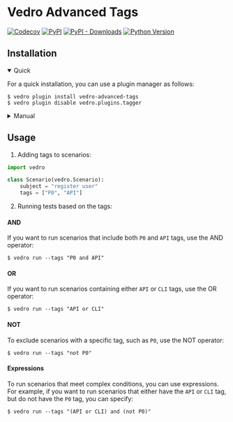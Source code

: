 # Vedro Advanced Tags

[![Codecov](https://img.shields.io/codecov/c/github/vedro-universe/vedro-advanced-tags/master.svg?style=flat-square)](https://codecov.io/gh/vedro-universe/vedro-advanced-tags)
[![PyPI](https://img.shields.io/pypi/v/vedro-advanced-tags.svg?style=flat-square)](https://pypi.python.org/pypi/vedro-advanced-tags/)
[![PyPI - Downloads](https://img.shields.io/pypi/dm/vedro-advanced-tags?style=flat-square)](https://pypi.python.org/pypi/vedro-advanced-tags/)
[![Python Version](https://img.shields.io/pypi/pyversions/vedro-advanced-tags.svg?style=flat-square)](https://pypi.python.org/pypi/vedro-advanced-tags/)

## Installation

<details open>
<summary>Quick</summary>
<p>

For a quick installation, you can use a plugin manager as follows:

```shell
$ vedro plugin install vedro-advanced-tags
$ vedro plugin disable vedro.plugins.tagger
```

</p>
</details>

<details>
<summary>Manual</summary>
<p>

To install manually, follow these steps:

1. Install the package using pip:

```shell
$ pip3 install vedro-advanced-tags
```

2. Next, activate the plugin in your `vedro.cfg.py` configuration file:

```python
# ./vedro.cfg.py
import vedro
import vedro.plugins.tagger as tagger
import vedro_advanced_tags as adv_tagger

class Config(vedro.Config):

    class Plugins(vedro.Config.Plugins):

        class Tagger(tagger.Tagger):
            enabled = False  # disable default tagger

        class VedroAdvancedTags(adv_tagger.VedroAdvancedTags):
            enabled = True
```

</p>
</details>

## Usage

1. Adding tags to scenarios:

```python
import vedro

class Scenario(vedro.Scenario):
    subject = "register user"
    tags = ["P0", "API"]
```

2. Running tests based on the tags:

#### AND

If you want to run scenarios that include both `P0` and `API` tags, use the AND operator:

```shell
$ vedro run --tags "P0 and API"
```

#### OR

If you want to run scenarios containing either `API` or `CLI` tags, use the OR operator:

```shell
$ vedro run --tags "API or CLI"
```

#### NOT

To exclude scenarios with a specific tag, such as `P0`, use the NOT operator:

```shell
$ vedro run --tags "not P0"
```

#### Expressions

To run scenarios that meet complex conditions, you can use expressions. For example, if you want to run scenarios that either have the `API` or `CLI` tag, but do not have the `P0` tag, you can specify:

```shell
$ vedro run --tags "(API or CLI) and (not P0)"
```
